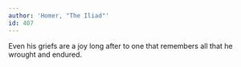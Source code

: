 ```yaml
---
author: 'Homer, "The Iliad"'
id: 407
---
```


Even his griefs are a joy long after to one that remembers all that he wrought and endured.
